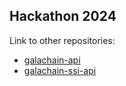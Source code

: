 ## Hackathon 2024

Link to other repositories:

- [galachain-api](https://github.com/dviejokfs/hackathon-api)
- [galachain-ssi-api](https://github.com/dviejokfs/hackathon-ssi-api)


